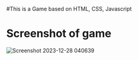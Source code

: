 #This is a Game based on HTML, CSS, Javascript
# Screenshot of game
![Screenshot 2023-12-28 040639](https://github.com/AkashkumarChoudhary/hole-mole/assets/109291117/f79f72a7-573d-4fea-9de5-d2a0dcbcb825)
